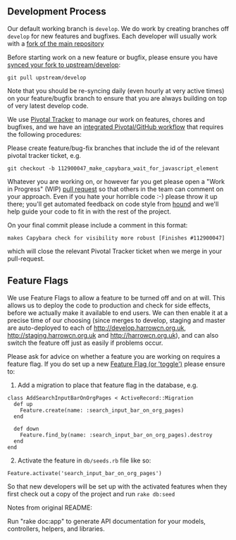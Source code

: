 Development Process
------------------

Our default working branch is `develop`.  We do work by creating branches off `develop` for new features and bugfixes.  Each developer will usually work with a [fork of the main repository](https://help.github.com/articles/fork-a-repo/)

Before starting work on a new feature or bugfix, please ensure you have [synced your fork to upstream/develop](https://help.github.com/articles/syncing-a-fork/):

```
git pull upstream/develop
```

Note that you should be re-syncing daily (even hourly at very active times) on your feature/bugfix branch to ensure that you are always building on top of very latest develop code.

We use [Pivotal Tracker](https://www.pivotaltracker.com/n/projects/742821) to manage our work on features, chores and bugfixes, and we have an [integrated Pivotal/GitHub workflow](https://blog.pivotal.io/pivotal-labs/labs/level-up-your-development-workflow-with-github-pivotal-tracker) that requires the following procedures:

Please create feature/bug-fix branches that include the id of the relevant pivotal tracker ticket, e.g.

```
git checkout -b 112900047_make_capybara_wait_for_javascript_element
```

Whatever you are working on, or however far you get please open a "Work in Progress" (WIP) [pull request](https://help.github.com/articles/creating-a-pull-request/) so that others in the team can comment on your approach.  Even if you hate your horrible code :-) please throw it up there; you'll get automated feedback on code style from [hound](https://houndci.com/) and we'll help guide your code to fit in with the rest of the project.

On your final commit please include a comment in this format:

```
makes Capybara check for visibility more robust [Finishes #112900047]
```

which will close the relevant Pivotal Tracker ticket when we merge in your pull-request.


Feature Flags
-------------

We use Feature Flags to allow a feature to be turned off and on at will.  This allows us to deploy the code to production and check for side effects, before we actually make it available to end users.  We can then enable it at a precise time of our choosing (since merges to develop, staging and master are auto-deployed to each of http://develop.harrowcn.org.uk, http://staging.harrowcn.org.uk and http://harrowcn.org.uk), and can also switch the feature off just as easily if problems occur. 

Please ask for advice on whether a feature you are working on requires a feature flag.  If you do set up a new [Feature Flag (or 'toggle')](http://martinfowler.com/bliki/FeatureToggle.html) please ensure to:

1. Add a migration to place that feature flag in the database, e.g.

```
class AddSearchInputBarOnOrgPages < ActiveRecord::Migration
  def up
    Feature.create(name: :search_input_bar_on_org_pages)
  end

  def down
    Feature.find_by(name: :search_input_bar_on_org_pages).destroy
  end
end
```

2. Activate the feature in `db/seeds.rb` file like so:

```
Feature.activate('search_input_bar_on_org_pages')
```

So that new developers will be set up with the activated features when they first check out a copy of the project and run `rake db:seed`

Notes from original README:

Run "rake doc:app" to generate API documentation for your models, controllers, helpers, and libraries.



